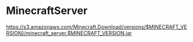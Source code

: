 # MinecraftServer

https://s3.amazonaws.com/Minecraft.Download/versions/$MINECRAFT_VERSION}/minecraft_server.$MINECRAFT_VERSION.jar

